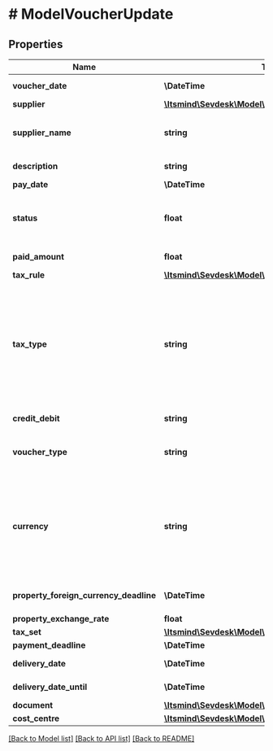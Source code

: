 # # ModelVoucherUpdate

## Properties

Name | Type | Description | Notes
------------ | ------------- | ------------- | -------------
**voucher_date** | **\DateTime** | Needs to be provided as timestamp or dd.mm.yyyy | [optional]
**supplier** | [**\Itsmind\Sevdesk\Model\ModelVoucherSupplier**](ModelVoucherSupplier.md) |  | [optional]
**supplier_name** | **string** | The supplier name.&lt;br&gt;       The value you provide here will determine what supplier name is shown for the voucher in case you did not provide a supplier. | [optional]
**description** | **string** | The description of the voucher. Essentially the voucher number. | [optional]
**pay_date** | **\DateTime** | Needs to be timestamp or dd.mm.yyyy | [optional]
**status** | **float** | &lt;b&gt;Not supported in sevDesk-Update 2.0.&lt;/b&gt;&lt;br&gt;&lt;br&gt;    Please have a look in &lt;a href&#x3D;&#39;#tag/Voucher/Types-and-status-of-vouchers&#39;&gt;status of vouchers&lt;/a&gt;    to see what the different status codes mean | [optional]
**paid_amount** | **float** | Amount which has already been paid for this voucher by the customer | [optional] [readonly]
**tax_rule** | [**\Itsmind\Sevdesk\Model\ModelVoucherTaxRule**](ModelVoucherTaxRule.md) |  | [optional]
**tax_type** | **string** | **Use this in sevDesk-Update 1.0 (instead of taxRule).**  Tax type of the voucher. There are four tax types: 1. default - Umsatzsteuer ausweisen 2. eu - Steuerfreie innergemeinschaftliche Lieferung (Europäische Union) 3. noteu - Steuerschuldnerschaft des Leistungsempfängers (außerhalb EU, z. B. Schweiz) 4. custom - Using custom tax set 5. ss - Not subject to VAT according to §19 1 UStG Tax rates are heavily connected to the tax type used. | [optional]
**credit_debit** | **string** | Defines if your voucher is a credit (C) or debit (D) | [optional]
**voucher_type** | **string** | Type of the voucher. For more information on the different types, check   &lt;a href&#x3D;&#39;#tag/Voucher/Types-and-status-of-vouchers&#39;&gt;this&lt;/a&gt; | [optional]
**currency** | **string** | specifies which currency the voucher should have. Attention: If the currency differs from the default currency stored in the account, then either the \&quot;propertyForeignCurrencyDeadline\&quot; or \&quot;propertyExchangeRate\&quot; parameter must be specified. If both parameters are specified, then the \&quot;propertyForeignCurrencyDeadline\&quot; parameter is preferred | [optional]
**property_foreign_currency_deadline** | **\DateTime** | Defines the exchange rate day and and then the exchange rate is set from sevDesk. Needs to be provided as timestamp or dd.mm.yyyy | [optional]
**property_exchange_rate** | **float** | Defines the exchange rate | [optional]
**tax_set** | [**\Itsmind\Sevdesk\Model\ModelVoucherUpdateTaxSet**](ModelVoucherUpdateTaxSet.md) |  | [optional]
**payment_deadline** | **\DateTime** | Payment deadline of the voucher. | [optional]
**delivery_date** | **\DateTime** | Needs to be provided as timestamp or dd.mm.yyyy | [optional]
**delivery_date_until** | **\DateTime** | Needs to be provided as timestamp or dd.mm.yyyy | [optional]
**document** | [**\Itsmind\Sevdesk\Model\ModelVoucherDocument**](ModelVoucherDocument.md) |  | [optional]
**cost_centre** | [**\Itsmind\Sevdesk\Model\ModelVoucherCostCentre**](ModelVoucherCostCentre.md) |  | [optional]

[[Back to Model list]](../../README.md#models) [[Back to API list]](../../README.md#endpoints) [[Back to README]](../../README.md)
